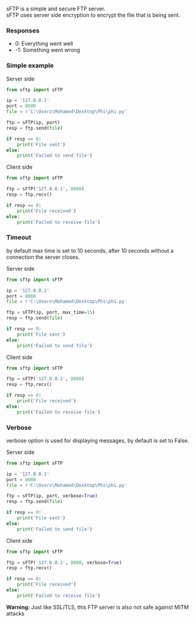 sFTP is a simple and secure FTP server.<br/>
sFTP uses server side encryption to encrypt the file that is being sent.

### Responses
 *  0: Everything went well
 * -1: Something went wrong

### Simple example

Server side
```python
from sftp import sFTP 

ip = '127.0.0.1'
port = 8080 
file = r'C:\Users\Mohamed\Desktop\Phi\phi.py'

ftp = sFTP(ip, port)
resp = ftp.send(file)

if resp == 0:
	print('File sent')
else:
	print('Failed to send file')
```

Client side
```python
from sftp import sFTP 

ftp = sFTP('127.0.0.1', 8080)
resp = ftp.recv()

if resp == 0:
	print('File received')
else:
	print('Failed to receive file')
```

### Timeout
by default max time is set to 10 seconds, after 10 seconds without a connection the server closes.

Server side
```python
from sftp import sFTP 

ip = '127.0.0.1'
port = 8080 
file = r'C:\Users\Mohamed\Desktop\Phi\phi.py'

ftp = sFTP(ip, port, max_time=15)
resp = ftp.send(file)

if resp == 0:
	print('File sent')
else:
	print('Failed to send file')
```

Client side
```python
from sftp import sFTP 

ftp = sFTP('127.0.0.1', 8080)
resp = ftp.recv()

if resp == 0:
	print('File received')
else:
	print('Failed to receive file')
```

### Verbose
verbose option is used for displaying messages, by default is set to False.

Server side
```python
from sftp import sFTP 

ip = '127.0.0.1'
port = 8080 
file = r'C:\Users\Mohamed\Desktop\Phi\phi.py'

ftp = sFTP(ip, port, verbose=True)
resp = ftp.send(file)

if resp == 0:
	print('File sent')
else:
	print('Failed to send file')
```

Client side
```python
from sftp import sFTP 

ftp = sFTP('127.0.0.1', 8080, verbose=True)
resp = ftp.recv()

if resp == 0:
	print('File received')
else:
	print('Failed to receive file')
```

__Warning:__ Just like SSL/TLS, this FTP server is also not safe against MITM attacks
